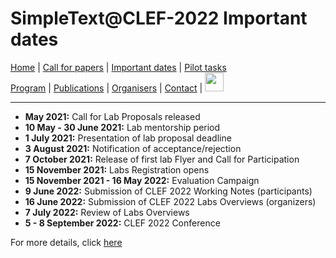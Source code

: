 # SimpleText@CLEF-2022 Important dates

[Home](./) | [Call for papers](./CFP) | [Important dates](./dates) | [Pilot tasks](./tasks)  
[Program](./program) | [Publications](./publications) | [Organisers](./organisers) | [Contact](./contact) | [<img src="https://github.com/simpletext-madics/2021/blob/main/clef/FR.png?raw=true" width="30">](../fr/dates)

---

* **May 2021:** Call for Lab Proposals released
* **10 May - 30 June 2021:** Lab mentorship period
* **1 July 2021:** Presentation of lab proposal deadline
* **3 August 2021:** Notification of acceptance/rejection
* **7 October 2021:** Release of first lab Flyer and Call for Participation
* **15 November 2021:** Labs Registration opens
* **15 November 2021 - 16 May 2022:** Evaluation Campaign
* **9 June 2022:** Submission of CLEF 2022 Working Notes (participants)
* **16 June 2022:** Submission of CLEF 2022 Labs Overviews (organizers)
* **7 July 2022:** Review of Labs Overviews
* **5 - 8 September 2022:** CLEF 2022 Conference

For more details, click [here](https://clef2022.clef-initiative.eu/index.php?page=Pages/schedule.html)
